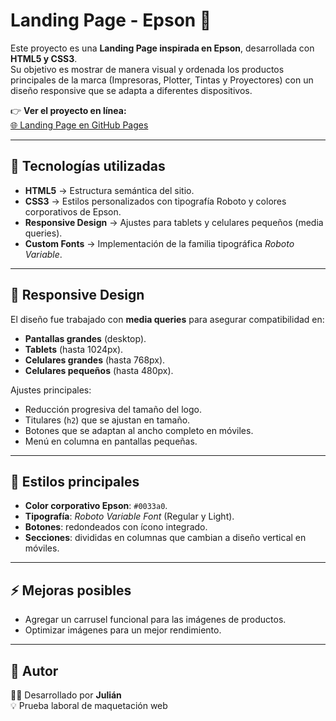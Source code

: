 # Landing Page - Epson 🎨

Este proyecto es una **Landing Page inspirada en Epson**, desarrollada con **HTML5 y CSS3**.  
Su objetivo es mostrar de manera visual y ordenada los productos principales de la marca (Impresoras, Plotter, Tintas y Proyectores) con un diseño responsive que se adapta a diferentes dispositivos.

👉 **Ver el proyecto en línea:**  
[🌐 Landing Page en GitHub Pages](https://cmejiajulian.github.io/Prueba-Landing-Page-Epson/)

---

## 🚀 Tecnologías utilizadas
- **HTML5** → Estructura semántica del sitio.
- **CSS3** → Estilos personalizados con tipografía Roboto y colores corporativos de Epson.
- **Responsive Design** → Ajustes para tablets y celulares pequeños (media queries).
- **Custom Fonts** → Implementación de la familia tipográfica *Roboto Variable*.

---

## 📱 Responsive Design
El diseño fue trabajado con **media queries** para asegurar compatibilidad en:
- **Pantallas grandes** (desktop).
- **Tablets** (hasta 1024px).
- **Celulares grandes** (hasta 768px).
- **Celulares pequeños** (hasta 480px).

Ajustes principales:
- Reducción progresiva del tamaño del logo.
- Titulares (`h2`) que se ajustan en tamaño.
- Botones que se adaptan al ancho completo en móviles.
- Menú en columna en pantallas pequeñas.

---

## 🎨 Estilos principales
- **Color corporativo Epson**: `#0033a0`.
- **Tipografía**: *Roboto Variable Font* (Regular y Light).
- **Botones**: redondeados con ícono integrado.
- **Secciones**: divididas en columnas que cambian a diseño vertical en móviles.

---

## ⚡ Mejoras posibles
- Agregar un carrusel funcional para las imágenes de productos.
- Optimizar imágenes para un mejor rendimiento.

---

## 📌 Autor
👨‍💻 Desarrollado por **Julián**  
💡 Prueba laboral de maquetación web
